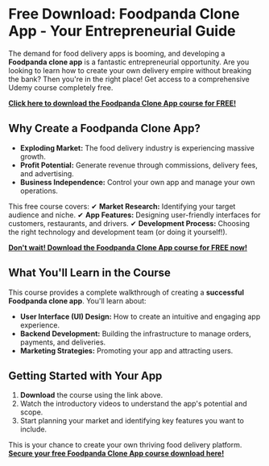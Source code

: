 # Free Download: Foodpanda Clone App - Your Entrepreneurial Guide

The demand for food delivery apps is booming, and developing a **Foodpanda clone app** is a fantastic entrepreneurial opportunity. Are you looking to learn how to create your own delivery empire without breaking the bank? Then you're in the right place! Get access to a comprehensive Udemy course completely free.

[**Click here to download the Foodpanda Clone App course for FREE!**](https://udemywork.com/foodpanda-clone-app)

## Why Create a Foodpanda Clone App?

*   **Exploding Market:** The food delivery industry is experiencing massive growth.
*   **Profit Potential:** Generate revenue through commissions, delivery fees, and advertising.
*   **Business Independence:** Control your own app and manage your own operations.

This free course covers:
✔ **Market Research:** Identifying your target audience and niche.
✔ **App Features:** Designing user-friendly interfaces for customers, restaurants, and drivers.
✔ **Development Process:** Choosing the right technology and development team (or doing it yourself!).

[**Don't wait! Download the Foodpanda Clone App course for FREE now!**](https://udemywork.com/foodpanda-clone-app)

## What You'll Learn in the Course

This course provides a complete walkthrough of creating a **successful Foodpanda clone app**. You'll learn about:

*   **User Interface (UI) Design:** How to create an intuitive and engaging app experience.
*   **Backend Development:** Building the infrastructure to manage orders, payments, and deliveries.
*   **Marketing Strategies:** Promoting your app and attracting users.

## Getting Started with Your App

1.  **Download** the course using the link above.
2.  Watch the introductory videos to understand the app's potential and scope.
3.  Start planning your market and identifying key features you want to include.

This is your chance to create your own thriving food delivery platform. **[Secure your free Foodpanda Clone App course download here!](https://udemywork.com/foodpanda-clone-app)**
